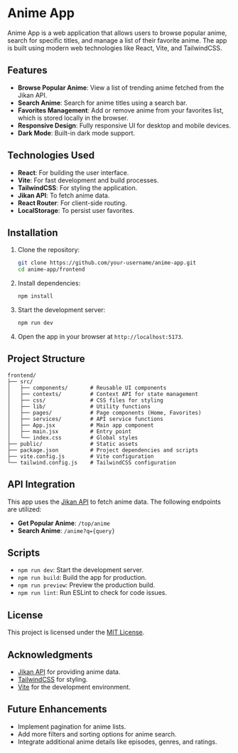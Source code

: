 # Anime App

Anime App is a web application that allows users to browse popular anime, search for specific titles, and manage a list of their favorite anime. The app is built using modern web technologies like React, Vite, and TailwindCSS.

## Features

- **Browse Popular Anime**: View a list of trending anime fetched from the Jikan API.
- **Search Anime**: Search for anime titles using a search bar.
- **Favorites Management**: Add or remove anime from your favorites list, which is stored locally in the browser.
- **Responsive Design**: Fully responsive UI for desktop and mobile devices.
- **Dark Mode**: Built-in dark mode support.

## Technologies Used

- **React**: For building the user interface.
- **Vite**: For fast development and build processes.
- **TailwindCSS**: For styling the application.
- **Jikan API**: To fetch anime data.
- **React Router**: For client-side routing.
- **LocalStorage**: To persist user favorites.

## Installation

1. Clone the repository:

   ```bash
   git clone https://github.com/your-username/anime-app.git
   cd anime-app/frontend
   ```

2. Install dependencies:

   ```bash
   npm install
   ```

3. Start the development server:

   ```bash
   npm run dev
   ```

4. Open the app in your browser at `http://localhost:5173`.

## Project Structure

```
frontend/
├── src/
│   ├── components/       # Reusable UI components
│   ├── contexts/         # Context API for state management
│   ├── css/              # CSS files for styling
│   ├── lib/              # Utility functions
│   ├── pages/            # Page components (Home, Favorites)
│   ├── services/         # API service functions
│   ├── App.jsx           # Main app component
│   ├── main.jsx          # Entry point
│   └── index.css         # Global styles
├── public/               # Static assets
├── package.json          # Project dependencies and scripts
├── vite.config.js        # Vite configuration
└── tailwind.config.js    # TailwindCSS configuration
```

## API Integration

This app uses the [Jikan API](https://jikan.moe/) to fetch anime data. The following endpoints are utilized:

- **Get Popular Anime**: `/top/anime`
- **Search Anime**: `/anime?q={query}`

## Scripts

- `npm run dev`: Start the development server.
- `npm run build`: Build the app for production.
- `npm run preview`: Preview the production build.
- `npm run lint`: Run ESLint to check for code issues.

## License

This project is licensed under the [MIT License](./LICENSE).

## Acknowledgments

- [Jikan API](https://jikan.moe/) for providing anime data.
- [TailwindCSS](https://tailwindcss.com/) for styling.
- [Vite](https://vitejs.dev/) for the development environment.

## Future Enhancements

- Implement pagination for anime lists.
- Add more filters and sorting options for anime search.
- Integrate additional anime details like episodes, genres, and ratings.
